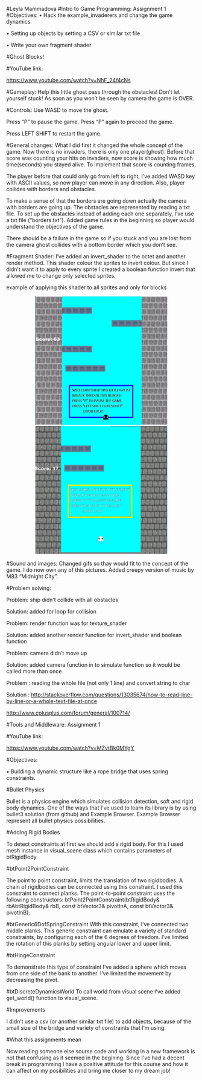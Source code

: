 #Leyla Mammadova
#Intro to Game Programming: Assignment 1
#Objectives:
•	Hack the example_invaderers and change the game dynamics

•	Setting up objects by setting a CSV or similar txt file

•	Write your own fragment shader

#Ghost Blocks!

#YouTube link:

https://www.youtube.com/watch?v=NhF_24f4cNs

#Gameplay:
Help this little ghost pass through the obstacles! Don’t let yourself stuck! As soon as you won’t be seen by camera the game is OVER.

#Controls:
Use WASD to move the ghost. 

Press “P” to pause the game. Press “P” again to proceed the game.

Press LEFT SHIFT to restart the game.

#General changes:
What I did first it changed the whole concept of the game. Now there is no invaders, there is only one player(ghost). 
Before that score was counting your hits on invaders, now score is showing how much time(seconds) you stayed alive. To implement that score is counting frames. 

The player before that could only go from left to right, I’ve added WASD key with ASCII values, so now player can move in any direction. Also, player collides with borders and obstacles. 

To make a sense of that the borders are going down actually the camera with borders are going up. The obstacles are represented by reading a txt file. To set up the obstacles instead of adding each one separately, I’ve use a txt file (“borders.txt”).
 Added game rules in the beginning so player would understand the objectives of the game.
 
There should be a failure in the game so if you stuck and you are lost from the camera ghost collides with a bottom border which you don’t see. 


#Fragment Shader:
I’ve added an invert_shader to the octet and another render method. 
This shader colour the sprites to invert colour. But since I didn’t want it to apply to every sprite I created a boolean function invert that allowed me to change only selected sprites. 

example of applying this shader to all sprites and only for blocks

<p align="center">
  <img src="https://github.com/Leylamammadova/octet/blob/master/invertshader.jpg?raw=true" width="350"/>
  <img src="https://github.com/Leylamammadova/octet/blob/master/shader.jpg?raw=true" width="350"/>
</p>


#Sound and images:
Changed gifs so thay would fit to the concept of the game. I do now own any of this pictures.
Added creepy version of music by M83 “Midnight City”.

#Problem solving:

Problem: ship didn’t collide with all obstacles

Solution: added for loop for collision

Problem: render function was for texture_shader

Solution: added another render function for invert_shader and boolean function

Problem: camera didn’t move up

Solution: added camera function in to simulate function so it would be called more than once

Problem : reading the whole file (not only 1 line) and convert string to char

Solution :  http://stackoverflow.com/questions/13035674/how-to-read-line-by-line-or-a-whole-text-file-at-once  

http://www.cplusplus.com/forum/general/100714/


#Tools and Middleware: Assignment 1

#YouTube link:

https://www.youtube.com/watch?v=MZvtBk0MYgY


#Objectives:

•	Building a dynamic structure like a rope bridge that uses 
               spring constraints.

#Bullet Physics

Bullet is a physics engine which simulates collision detection, soft and rigid body dynamics. One of the ways that I’ve used to learn its library is by using bullet3 solution (from github) and Example Browser. Example Browser represent all bullet physics possibilities.

#Adding Rigid Bodies

To detect constraints at first we should add a rigid body. For this I used mesh instance in visual_scene class which contains parameters of btRigidBody.

#btPoint2PointConstraint

The point to point constraint, limits the translation of two rigidbodies. A chain of rigidbodies can be connected using this constraint. I used this constraint to connect planks.
The point-to-point constraint uses the following constructors:
btPoint2PointConstraint(btRigidBody& rbAbtRigidBody& rbB, const btVector3& pivotInA, const btVector3& pivotInB);

#btGeneric6DofSpringConstraint
With this constraint, I’ve connected two middle planks. This generic constraint can emulate a variety of standard constraints, by configuring each of the 6 degrees of freedom. I’ve limited the rotation of this planks by setting angular lower and upper limit.

#btHingeConstraint

To demonstrate this type of constraint I’ve added a sphere which moves from one side of the bank to another. I’ve limited the movement by decreasing the pivot.

#btDiscreteDynamicsWorld
To call world from visual scene I’ve added  get_world() function  to visual_scene.

#Improvements

I didn’t use a csv (or another similar txt file) to add objects, because of the small size of the bridge and variety of constraints that I’m using. 



#What this assignments mean 


Now reading someone else sourse code and working in a new framework is not that confusing as it seemed in the begining. Since I've had a decent break in programming I have a positive attitude for this course and how it can affect on my posibilities and bring me closer to my dream job! 



